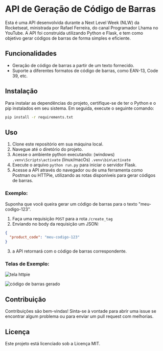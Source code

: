 # API de Geração de Código de Barras

Esta é uma API desenvolvida durante a Next Level Week (NLW) da Rocketseat, ministrada por Rafael Ferreira, do canal Programador Lhama no YouTube. A API foi construída utilizando Python e Flask, e tem como objetivo gerar códigos de barras de forma simples e eficiente.

## Funcionalidades

- Geração de código de barras a partir de um texto fornecido.
- Suporte a diferentes formatos de código de barras, como EAN-13, Code 39, etc.

## Instalação
Para instalar as dependências do projeto, certifique-se de ter o Python e o pip instalados em seu sistema. Em seguida, execute o seguinte comando:

```bash
pip install -r requirements.txt
```

## Uso
1. Clone este repositório em sua máquina local.
2. Navegue até o diretório do projeto.
3. Acesse o ambiente python executando:
  (windows) `.venv\Scripts\activate` 
  (linux/macOs) `.venv\bin\activate`
4. Execute o arquivo `python run.py` para iniciar o servidor Flask.
5. Acesse a API através do navegador ou de uma ferramenta como Postman ou HTTPie, utilizando as rotas disponíveis para gerar códigos de barras.

### Exemplo:
Suponha que você queira gerar um código de barras para o texto "meu-codigo-123".

1. Faça uma requisição `POST` para a rota `/create_tag` 
2. Enviando no body da requisição um JSON:
  ```json
  {
    "product_code": "meu-codigo-123"
  }
  ```
3. a API retornará com o código de barras correspondente.

### Telas de Exemplo:
![tela httpie]('https://github.com/huannvictor/nlwExpert-Python/blob/main/tela-httpie.png')

![código de barras gerado]('https://github.com/huannvictor/nlwExpert-Python/blob/main/meu-codigo-123.png')

## Contribuição
Contribuições são bem-vindas! Sinta-se à vontade para abrir uma issue se encontrar algum problema ou para enviar um pull request com melhorias.

## Licença
Este projeto está licenciado sob a Licença MIT.

